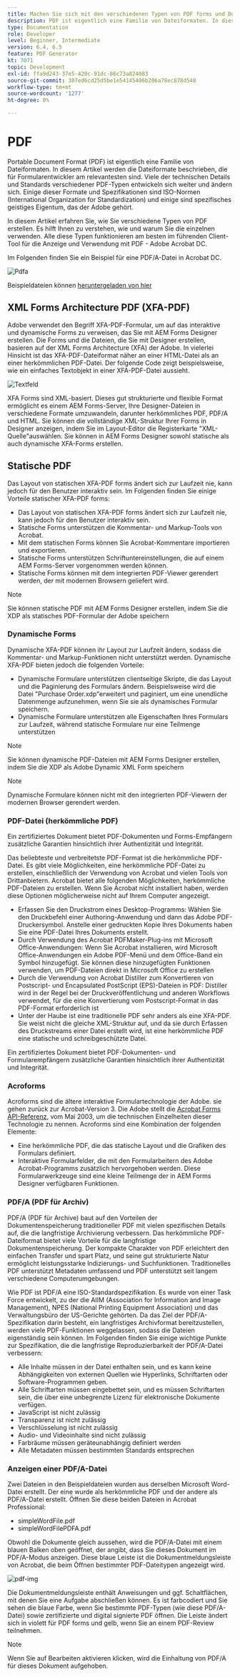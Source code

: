 ```yaml
---
title: Machen Sie sich mit den verschiedenen Typen von PDF forms und Dokumenten vertraut.
description: PDF ist eigentlich eine Familie von Dateiformaten. In diesem Artikel werden die Typen von PDF beschrieben, die für Formularentwickler wichtig und relevant sind.
type: Documentation
role: Developer
level: Beginner, Intermediate
version: 6.4, 6.5
feature: PDF Generator
kt: 7071
topic: Development
exl-id: ffa9d243-37e5-420c-91dc-86c73a824083
source-git-commit: 307ed6cd25d5be1e54145406b206a78ec878d548
workflow-type: tm+mt
source-wordcount: '1277'
ht-degree: 0%

---
```


# PDF

Portable Document Format (PDF) ist eigentlich eine Familie von Dateiformaten. In diesem Artikel werden die Dateiformate beschrieben, die für Formularentwickler am relevantesten sind. Viele der technischen Details und Standards verschiedener PDF-Typen entwickeln sich weiter und ändern sich. Einige dieser Formate und Spezifikationen sind ISO-Normen (International Organization for Standardization) und einige sind spezifisches geistiges Eigentum, das der Adobe gehört.

In diesem Artikel erfahren Sie, wie Sie verschiedene Typen von PDF erstellen. Es hilft Ihnen zu verstehen, wie und warum Sie die einzelnen verwenden. Alle diese Typen funktionieren am besten im führenden Client-Tool für die Anzeige und Verwendung mit PDF - Adobe Acrobat DC.

Im Folgenden finden Sie ein Beispiel für eine PDF/A-Datei in Acrobat DC.

![Pdfa](assets/pdfa-file-in-acrobat.png)

Beispieldateien können [heruntergeladen von hier](assets/pdf-file-types.zip)

## XML Forms Architecture PDF (XFA-PDF)

Adobe verwendet den Begriff XFA-PDF-Formular, um auf das interaktive und dynamische Forms zu verweisen, das Sie mit AEM Forms Designer erstellen. Die Forms und die Dateien, die Sie mit Designer erstellen, basieren auf der XML Forms Architecture (XFA) der Adobe. In vielerlei Hinsicht ist das XFA-PDF-Dateiformat näher an einer HTML-Datei als an einer herkömmlichen PDF-Datei. Der folgende Code zeigt beispielsweise, wie ein einfaches Textobjekt in einer XFA-PDF-Datei aussieht.

![Textfeld](assets/text-field.JPG)

XFA Forms sind XML-basiert. Dieses gut strukturierte und flexible Format ermöglicht es einem AEM Forms-Server, Ihre Designer-Dateien in verschiedene Formate umzuwandeln, darunter herkömmliches PDF, PDF/A und HTML. Sie können die vollständige XML-Struktur Ihrer Forms in Designer anzeigen, indem Sie im Layout-Editor die Registerkarte &quot;XML-Quelle&quot;auswählen. Sie können in AEM Forms Designer sowohl statische als auch dynamische XFA-Forms erstellen.

## Statische PDF

Das Layout von statischen XFA-PDF forms ändert sich zur Laufzeit nie, kann jedoch für den Benutzer interaktiv sein. Im Folgenden finden Sie einige Vorteile statischer XFA-PDF forms:

* Das Layout von statischen XFA-PDF forms ändert sich zur Laufzeit nie, kann jedoch für den Benutzer interaktiv sein.
* Statische Forms unterstützen die Kommentar- und Markup-Tools von Acrobat.
* Mit dem statischen Forms können Sie Acrobat-Kommentare importieren und exportieren.
* Statische Forms unterstützen Schriftuntereinstellungen, die auf einem AEM Forms-Server vorgenommen werden können.
* Statische Forms können mit dem integrierten PDF-Viewer gerendert werden, der mit modernen Browsern geliefert wird.

>[!NOTE]
>
> Sie können statische PDF mit AEM Forms Designer erstellen, indem Sie die XDP als statisches PDF-Formular der Adobe speichern



### Dynamische Forms

Dynamische XFA-PDF können ihr Layout zur Laufzeit ändern, sodass die Kommentar- und Markup-Funktionen nicht unterstützt werden. Dynamische XFA-PDF bieten jedoch die folgenden Vorteile:

* Dynamische Formulare unterstützen clientseitige Skripte, die das Layout und die Paginierung des Formulars ändern. Beispielsweise wird die Datei &quot;Purchase Order.xdp&quot;erweitert und paginiert, um eine unendliche Datenmenge aufzunehmen, wenn Sie sie als dynamisches Formular speichern.
* Dynamische Formulare unterstützen alle Eigenschaften Ihres Formulars zur Laufzeit, während statische Formulare nur eine Teilmenge unterstützen

>[!NOTE]
>
> Sie können dynamische PDF-Dateien mit AEM Forms Designer erstellen, indem Sie die XDP als Adobe Dynamic XML Form speichern

>[!NOTE]
>
> Dynamische Formulare können nicht mit den integrierten PDF-Viewern der modernen Browser gerendert werden.

### PDF-Datei (herkömmliche PDF)

Ein zertifiziertes Dokument bietet PDF-Dokumenten und Forms-Empfängern zusätzliche Garantien hinsichtlich ihrer Authentizität und Integrität.

Das beliebteste und verbreitetste PDF-Format ist die herkömmliche PDF-Datei. Es gibt viele Möglichkeiten, eine herkömmliche PDF-Datei zu erstellen, einschließlich der Verwendung von Acrobat und vielen Tools von Drittanbietern. Acrobat bietet alle folgenden Möglichkeiten, herkömmliche PDF-Dateien zu erstellen. Wenn Sie Acrobat nicht installiert haben, werden diese Optionen möglicherweise nicht auf Ihrem Computer angezeigt.

* Erfassen Sie den Druckstrom eines Desktop-Programms: Wählen Sie den Druckbefehl einer Authoring-Anwendung und dann das Adobe PDF-Druckersymbol. Anstelle einer gedruckten Kopie Ihres Dokuments haben Sie eine PDF-Datei Ihres Dokuments erstellt.
* Durch Verwendung des Acrobat PDFMaker-Plug-ins mit Microsoft Office-Anwendungen: Wenn Sie Acrobat installieren, wird Microsoft Office-Anwendungen ein Adobe PDF-Menü und dem Office-Band ein Symbol hinzugefügt. Sie können diese hinzugefügten Funktionen verwenden, um PDF-Dateien direkt in Microsoft Office zu erstellen
* Durch die Verwendung von Acrobat Distiller zum Konvertieren von Postscript- und Encapsulated PostScript (EPS)-Dateien in PDF: Distiller wird in der Regel bei der Druckveröffentlichung und anderen Workflows verwendet, für die eine Konvertierung vom Postscript-Format in das PDF-Format erforderlich ist
* Unter der Haube ist eine traditionelle PDF sehr anders als eine XFA-PDF. Sie weist nicht die gleiche XML-Struktur auf, und da sie durch Erfassen des Druckstreams einer Datei erstellt wird, ist eine herkömmliche PDF eine statische und schreibgeschützte Datei.

Ein zertifiziertes Dokument bietet PDF-Dokumenten- und Formularempfängern zusätzliche Garantien hinsichtlich ihrer Authentizität und Integrität.

### Acroforms

Acroforms sind die ältere interaktive Formulartechnologie der Adobe. sie gehen zurück zur Acrobat-Version 3. Die Adobe stellt die [Acrobat Forms API-Referenz](assets/FormsAPIReference.pdf), vom Mai 2003, um die technischen Einzelheiten dieser Technologie zu nennen. Acroforms sind eine Kombination der folgenden Elemente:

* Eine herkömmliche PDF, die das statische Layout und die Grafiken des Formulars definiert.
* Interaktive Formularfelder, die mit den Formularbeitern des Adobe Acrobat-Programms zusätzlich hervorgehoben werden. Diese Formularwerkzeuge sind eine kleine Teilmenge der in AEM Forms Designer verfügbaren Funktionen.

### PDF/A (PDF für Archiv)

PDF/A (PDF für Archive) baut auf den Vorteilen der Dokumentenspeicherung traditioneller PDF mit vielen spezifischen Details auf, die die langfristige Archivierung verbessern. Das herkömmliche PDF-Dateiformat bietet viele Vorteile für die langfristige Dokumentenspeicherung. Der kompakte Charakter von PDF erleichtert den einfachen Transfer und spart Platz, und seine gut strukturierte Natur ermöglicht leistungsstarke Indizierungs- und Suchfunktionen. Traditionelles PDF unterstützt Metadaten umfassend und PDF unterstützt seit langem verschiedene Computerumgebungen.

Wie PDF ist PDF/A eine ISO-Standardspezifikation. Es wurde von einer Task Force entwickelt, zu der die AIIM (Association for Information and Image Management), NPES (National Printing Equipment Association) und das Verwaltungsbüro der US-Gerichte gehörten. Da das Ziel der PDF/A-Spezifikation darin besteht, ein langfristiges Archivformat bereitzustellen, werden viele PDF-Funktionen weggelassen, sodass die Dateien eigenständig sein können. Im Folgenden finden Sie einige wichtige Punkte zur Spezifikation, die die langfristige Reproduzierbarkeit der PDF/A-Datei verbessern:

* Alle Inhalte müssen in der Datei enthalten sein, und es kann keine Abhängigkeiten von externen Quellen wie Hyperlinks, Schriftarten oder Software-Programmen geben.
* Alle Schriftarten müssen eingebettet sein, und es müssen Schriftarten sein, die über eine unbegrenzte Lizenz für elektronische Dokumente verfügen.
* JavaScript ist nicht zulässig
* Transparenz ist nicht zulässig
* Verschlüsselung ist nicht zulässig
* Audio- und Videoinhalte sind nicht zulässig
* Farbräume müssen geräteunabhängig definiert werden
* Alle Metadaten müssen bestimmten Standards entsprechen

### Anzeigen einer PDF/A-Datei

Zwei Dateien in den Beispieldateien wurden aus derselben Microsoft Word-Datei erstellt. Der eine wurde als herkömmliche PDF und der andere als PDF/A-Datei erstellt. Öffnen Sie diese beiden Dateien in Acrobat Professional:

* simpleWordFile.pdf
* simpleWordFilePDFA.pdf

Obwohl die Dokumente gleich aussehen, wird die PDF/A-Datei mit einem blauen Balken oben geöffnet, der angibt, dass Sie dieses Dokument im PDF/A-Modus anzeigen. Diese blaue Leiste ist die Dokumentmeldungsleiste von Acrobat, die beim Öffnen bestimmter PDF-Dateitypen angezeigt wird.

![pdf-img](assets/pdfa-message.png)

Die Dokumentmeldungsleiste enthält Anweisungen und ggf. Schaltflächen, mit denen Sie eine Aufgabe abschließen können. Es ist farbcodiert und Sie sehen die blaue Farbe, wenn Sie bestimmte PDF-Typen (wie diese PDF/A-Datei) sowie zertifizierte und digital signierte PDF öffnen. Die Leiste ändert sich in violett für PDF forms und gelb, wenn Sie an einem PDF-Review teilnehmen.

>[!NOTE]
>
> Wenn Sie auf Bearbeiten aktivieren klicken, wird die Einhaltung von PDF/A für dieses Dokument aufgehoben.
